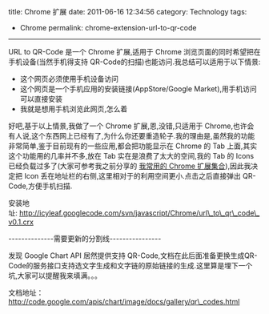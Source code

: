 title: Chrome 扩展
date: 2011-06-16 12:34:56
category: Technology
tags:
- Chrome
permalink: chrome-extension-url-to-qr-code

---

URL to QR-Code 是一个 Chrome 扩展,适用于 Chrome 浏览页面的同时希望把在手机设备(当然手机得支持 QR-Code的扫描)也能访问.我总结可以适用于以下情景:


* 这个网页必须使用手机设备访问
* 这个网页是一个手机应用的安装链接(AppStore/Google Market),用手机访问可以直接安装
* 我就是想用手机浏览此网页,怎么着

好吧,基于以上情景,我做了一个 Chrome 扩展,恩,没错,只适用于 Chrome,也许会有人说,这个东西网上已经有了,为什么你还要重造轮子.我的理由是,虽然我的功能非常简单,鉴于目前现有的一些应用,都会把功能显示在 Chrome 的 Tab 上面,其实这个功能用的几率并不多,放在 Tab 实在是浪费了太大的空间,我的 Tab 的 Icons 已经负载过多了(大家可参考我之前分享的 [我常用的 Chrome 扩展集合](http://icyleaf.com/2011/06/11/im-using-chrome-extensions-software-list/)),因此我决定把 Icon 丢在地址栏的右侧,这里相对于的利用空间更小.点击之后直接弹出
QR-Code,方便手机扫描.

安装地址: http://icyleaf.googlecode.com/svn/javascript/Chrome/url\_to\_qr\_code\_v0.1.crx

--------------需要更新的分割线----------------

发现 Google Chart API 居然提供支持 QR-Code,文档在此后面准备更换生成QR-Code的服务接口支持选文字生成和文字链的原始链接的生成.这里算是埋下一个坑,大家可以提醒我来填满。。。

文档地址：http://code.google.com/apis/chart/image/docs/gallery/qr\_codes.html